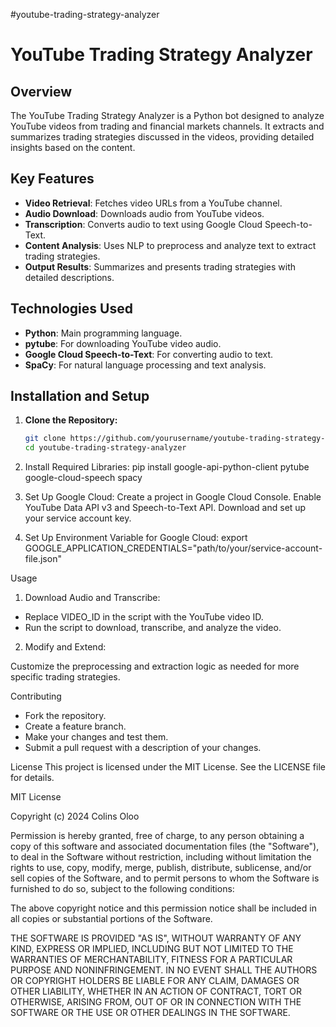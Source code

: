 #youtube-trading-strategy-analyzer

# YouTube Trading Strategy Analyzer

## Overview
The YouTube Trading Strategy Analyzer is a Python bot designed to analyze YouTube videos from trading and financial markets channels. It extracts and summarizes trading strategies discussed in the videos, providing detailed insights based on the content.

## Key Features
- **Video Retrieval**: Fetches video URLs from a YouTube channel.
- **Audio Download**: Downloads audio from YouTube videos.
- **Transcription**: Converts audio to text using Google Cloud Speech-to-Text.
- **Content Analysis**: Uses NLP to preprocess and analyze text to extract trading strategies.
- **Output Results**: Summarizes and presents trading strategies with detailed descriptions.

## Technologies Used
- **Python**: Main programming language.
- **pytube**: For downloading YouTube video audio.
- **Google Cloud Speech-to-Text**: For converting audio to text.
- **SpaCy**: For natural language processing and text analysis.

## Installation and Setup

1. **Clone the Repository:**
   ```bash
   git clone https://github.com/yourusername/youtube-trading-strategy-analyzer.git
   cd youtube-trading-strategy-analyzer

2. Install Required Libraries:
pip install google-api-python-client pytube google-cloud-speech spacy

3. Set Up Google Cloud:
Create a project in Google Cloud Console.
Enable YouTube Data API v3 and Speech-to-Text API.
Download and set up your service account key.

4. Set Up Environment Variable for Google Cloud:
export GOOGLE_APPLICATION_CREDENTIALS="path/to/your/service-account-file.json"

Usage
1. Download Audio and Transcribe:

- Replace VIDEO_ID in the script with the YouTube video ID.
- Run the script to download, transcribe, and analyze the video.

2.  Modify and Extend:

Customize the preprocessing and extraction logic as needed for more specific trading strategies.

Contributing
- Fork the repository.
- Create a feature branch.
- Make your changes and test them.
- Submit a pull request with a description of your changes.

License
This project is licensed under the MIT License. See the LICENSE file for details.

MIT License

Copyright (c) 2024 Colins Oloo

Permission is hereby granted, free of charge, to any person obtaining a copy of this software and associated documentation files (the "Software"), to deal in the Software without restriction, including without limitation the rights to use, copy, modify, merge, publish, distribute, sublicense, and/or sell copies of the Software, and to permit persons to whom the Software is furnished to do so, subject to the following conditions:

The above copyright notice and this permission notice shall be included in all copies or substantial portions of the Software.

THE SOFTWARE IS PROVIDED "AS IS", WITHOUT WARRANTY OF ANY KIND, EXPRESS OR IMPLIED, INCLUDING BUT NOT LIMITED TO THE WARRANTIES OF MERCHANTABILITY, FITNESS FOR A PARTICULAR PURPOSE AND NONINFRINGEMENT. IN NO EVENT SHALL THE AUTHORS OR COPYRIGHT HOLDERS BE LIABLE FOR ANY CLAIM, DAMAGES OR OTHER LIABILITY, WHETHER IN AN ACTION OF CONTRACT, TORT OR OTHERWISE, ARISING FROM, OUT OF OR IN CONNECTION WITH THE SOFTWARE OR THE USE OR OTHER DEALINGS IN THE SOFTWARE.
